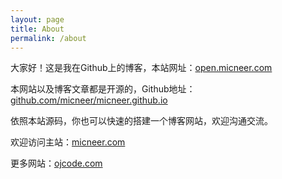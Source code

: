 ```yaml
---
layout: page
title: About
permalink: /about
---
```


大家好！这是我在Github上的博客，本站网址：[open.micneer.com](http://open.micneer.com)  

本网站以及博客文章都是开源的，Github地址：[github.com/micneer/micneer.github.io](https://github.com/micneer/micneer.github.io)  

依照本站源码，你也可以快速的搭建一个博客网站，欢迎沟通交流。  

欢迎访问主站：[micneer.com](http://micneer.com/)  

更多网站：[ojcode.com](http://ojcode.com)  
